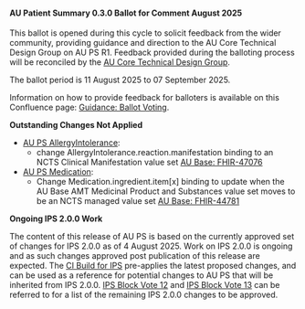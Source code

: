 <div class="note-to-balloters" markdown="1">

#### AU Patient Summary 0.3.0 Ballot for Comment August 2025

This ballot is opened during this cycle to solicit feedback from the wider community, providing guidance and direction to the AU Core Technical Design Group on AU PS R1. Feedback provided during the balloting process will be reconciled by the [AU Core Technical Design Group](https://confluence.hl7.org/display/HAFWG/HL7+Australia+-+AU+Core+Technical+Design+Group+Home).

The ballot period is 11 August 2025 to 07 September 2025.

Information on how to provide feedback for balloters is available on this Confluence page: [Guidance: Ballot Voting](https://confluence.hl7.org/display/HA/Guidance%3A+Ballot+Voting).

**Outstanding Changes Not Applied**
- [AU PS AllergyIntolerance](StructureDefinition-au-ps-allergyintolerance.html):
  - change AllergyIntolerance.reaction.manifestation binding to an NCTS Clinical Manifestation value set [AU Base: FHIR-47076](https://jira.hl7.org/browse/FHIR-47076)
- [AU PS Medication](StructureDefinition-au-ps-medication.html):
  - Change Medication.ingredient.item[x] binding to update when the AU Base AMT Medicinal Product and Substances value set moves to be an NCTS managed value set [AU Base: FHIR-44781](https://jira.hl7.org/browse/FHIR-44781)

**Ongoing IPS 2.0.0 Work**

The content of this release of AU PS is based on the currently approved set of changes for IPS 2.0.0 as of 4 August 2025. Work on IPS 2.0.0 is ongoing and as such changes approved post publication of this release are expected. The [CI Build for IPS](https://build.fhir.org/ig/HL7/fhir-ips/) pre-applies the latest proposed changes, and can be used as a reference for potential changes to AU PS that will be inherited from IPS 2.0.0. [IPS Block Vote 12](https://jira.hl7.org/issues/?jql=project%20%3D%20FHIR%20AND%20Specification%20~%20%22International%20Patient%20Summary%22%20AND%20createdDate%20%3E%202023-01-01%20AND%20cf%5B11402%5D%20%3D%20Block-Vote-12) and [IPS Block Vote 13](https://jira.hl7.org/issues/?jql=project%20%3D%20FHIR%20AND%20Specification%20~%20%22International%20Patient%20Summary%22%20AND%20createdDate%20%3E%202023-01-01%20AND%20cf%5B11402%5D%20%3D%20Block-Vote-13) can be referred to for a list of the remaining IPS 2.0.0 changes to be approved.
</div><!-- note-to-balloters -->